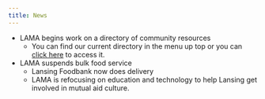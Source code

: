 ```yaml
---
title: News
---
```

 * LAMA begins work on a directory of community resources
    * You can find our current directory in the menu up top or you can [click here](%base_url%?resources) to access it.
 * LAMA suspends bulk food service
    * Lansing Foodbank now does delivery
    * LAMA is refocusing on education and technology to help Lansing get involved in mutual aid culture.
